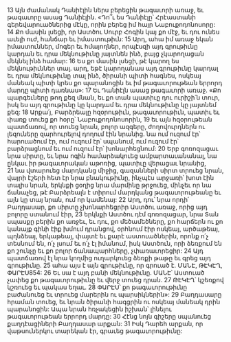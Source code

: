 13 Այն ժամանակ Դանիէլին ներս բերեցին թագաւորի առաջ, եւ թագաւորը ասաց Դանիէլին. «Դո՞ւ ես Դանիէլը՝ Հրէաստանի գերեվարուածներից մէկը, որին բերեց իմ հայր Նաբուքոդոնոսորը: 14 Քո մասին լսեցի, որ Աստծու Սուրբ Հոգին կայ քո մէջ, եւ դու ունես աւելի ուժ, հանճար եւ իմաստութիւն: 15 Արդ, ահա իմ առաջ եկան իմաստուններ, մոգեր եւ հմայողներ, որպէսզի այդ գրութիւնը կարդան եւ դրա մեկնութիւնը յայտնեն ինձ, բայց չկարողացան մեկնել ինձ համար: 16 Ես քո մասին լսեցի, թէ կարող ես մեկնութիւններ տալ. արդ, եթէ կարողանաս այդ գրութիւնը կարդալ եւ դրա մեկնութիւնը տալ ինձ, ծիրանի պիտի հագնես, ոսկեայ մանեակ պիտի կրես քո պարանոցին եւ իմ թագաւորութեան երրորդ մարդը պիտի դառնաս»:
17 Եւ Դանիէլն ասաց թագաւորի առաջ. «Քո պարգեւները թող քեզ մնան, եւ քո տան պատիւը դու ուրիշի՛ն տուր, իսկ ես այդ գրութիւնը կը կարդամ եւ դրա մեկնութիւնը կը յայտնեմ քեզ: 18 Արքա՛յ, Բարձրեալը հզօրութիւն, թագաւորութիւն, պատիւ եւ փառք տուեց քո հօրը՝ Նաբուքոդոնոսորին, 19 եւ այն հզօրութեան պատճառով, որ տուեց նրան, բոլոր ազգերը, ժողովուրդներն ու լեզուները զարհուրելով դողում էին նրանից. նա ում ուզում էր՝ հարուածում էր, ում ուզում էր՝ սպանում, ում ուզում էր՝ բարձրացնում եւ ում ուզում էր՝ խոնարհեցնում: 20 Երբ գոռոզացաւ նրա սիրտը, եւ նրա ոգին համարձակուեց ամբարտաւանանալ, նա ընկաւ իր թագաւորական աթոռից, պատիւը վերացաւ նրանից, 21 նա վտարուեց մարդկանց միջից, գազանների սիրտ տրուեց նրան, վայրի էշերի հետ էր նրա բնակութիւնը, ինչպէս արջառի՝ խոտ էին տալիս նրան, երկնքի ցօղից նրա մարմինը թրջուեց, մինչեւ որ նա ճանաչեց, թէ Բարձրեալն է տիրում մարդկանց թագաւորութեանը եւ այն կը տայ նրան, ում որ կամենայ: 22 Արդ, դու՝ նրա որդի՛ Բաղդասար, քո սիրտը չխոնարհեցրիր Աստծու առաջ, որից այդ բոլորը ստանում էիր, 23 երկնքի Աստծու դէմ գոռոզացար, նրա Տան սպասքը բերին քո առջեւ, եւ դու, քո մեծամեծները, քո հարճերն ու քո կանայք գինի էիք խմում դրանցով, օրհնում էիր ոսկեայ, արծաթեայ, պղնձեայ, երկաթեայ, փայտէ եւ քարէ աստուածներին, որոնք ո՛չ տեսնում են, ո՛չ լսում եւ ո՛չ էլ իմանում, իսկ Աստծուն, որի ձեռքում են քո շունչը եւ քո բոլոր ճանապարհները, չփառաւորեցիր: 24 Այդ պատճառով էլ նրա կողմից ուղարկուեց ձեռքի թաթը եւ գրեց այդ գրութիւնը. 25 ահա այս է այն գրութիւնը, որ գրուած է. ՄԱՆԷ, ԹԷԿԷՂ, ՓԱՐԷՍ854: 26 Եւ սա է այդ բանի մեկնութիւնը. ՄԱՆԷ՝ Աստուած չափեց քո թագաւորութիւնը եւ վերջ տուեց դրան. 27 ԹԷԿԷՂ՝ կշեռքով կշռուեց եւ պակաս եղաւ. 28 ՓԱՐԷՍ՝ քո թագաւորութիւնը բաժանուեց եւ տրուեց մարերին ու պարսիկներին»: 29 Բաղդասարը հրաման տուեց, եւ նրան ծիրանի հագցրին ու ոսկեայ մանեակ դրին պարանոցին: Ապա նրան հռչակեցին իշխան՝ լինելու թագաւորութեան երրորդ մարդը: 30 Հէնց նոյն գիշերը սպանուեց քաղդէացիների Բաղդասար արքան:
31 Իսկ Դարեհ արքան, որ վաթսուներկու տարեկան էր, գրաւեց թագաւորութիւնը:

